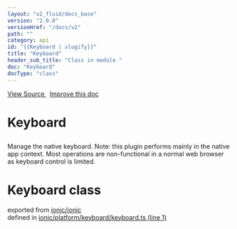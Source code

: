 ```yaml
---
layout: "v2_fluid/docs_base"
version: "2.0.0"
versionHref: "/docs/v2"
path: ""
category: api
id: "{{Keyboard | slugify}}"
title: "Keyboard"
header_sub_title: "Class in module "
doc: "Keyboard"
docType: "class"
---
```



<div class="improve-docs">
  <a href='http://github.com/driftyco/ionic2/tree/master/ionic/platform/keyboard/keyboard.ts#L0'>
    View Source
  </a>
  &nbsp;
  <a href='http://github.com/driftyco/ionic2/edit/master/ionic/platform/keyboard/keyboard.ts#L0'>
    Improve this doc
  </a>
</div>




<h1 class="api-title">

  Keyboard



</h1>





<p>Manage the native keyboard. Note: this plugin performs mainly in the native
app context. Most operations are non-functional in a normal web browser as
keyboard control is limited.</p>


<h1 class="class export">Keyboard <span class="type">class</span></h1>
<p class="module">exported from <a href='undefined'>ionic/ionic</a><br/>
defined in <a href="https://github.com/driftyco/ionic2/tree/master/ionic/platform/keyboard/keyboard.ts#L1-L67">ionic/platform/keyboard/keyboard.ts (line 1)</a>
</p>

